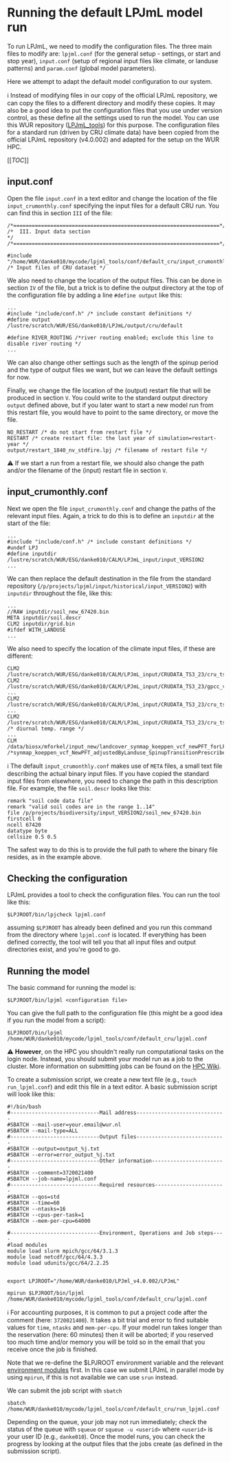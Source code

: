 # Running the default LPJmL model run

To run LPJmL, we need to modify the configuration files. The three main files to modify are: `lpjml.conf` (for the general setup - settings, or start and stop year), `input.conf` (setup of regional input files like climate, or landuse patterns) and `param.conf` (global model parameters).

Here we attempt to adapt the default model configuration to our system. 

:information_source: Instead of modifying files in our copy of the official LPJmL repository, we can copy the files to a different directory and modify these copies. It may also be a good idea to put the configuration files that you use under version control, as these define all the settings used to run the model. You can use this WUR repository ([LPJmL_tools](https://git.wur.nl/danke010/lpjml_tools)) for this purpose. The configuration files for a standard run (driven by CRU climate data) have been copied from the official LPJmL repository (v4.0.002) and adapted for the setup on the WUR HPC.

[[_TOC_]]

## input.conf

Open the file `input.conf` in a text editor and change the location of the file `input_crumonthly.conf` specifying the input files for a default CRU run. You can find this in section `III` of the file:

```
/*===================================================================*/
/*  III. Input data section                                          */
/*===================================================================*/

#include "/home/WUR/danke010/mycode/lpjml_tools/conf/default_cru/input_crumonthly.conf"    /* Input files of CRU dataset */

```

We also need to change the location of the output files. This can be done in section `IV` of the file, but a trick is to define the output directory at the top of the configuration file by adding a line `#define output` like this:

```
...
#include "include/conf.h" /* include constant definitions */
#define output /lustre/scratch/WUR/ESG/danke010/LPJmL/output/cru/default

#define RIVER_ROUTING /*river routing enabled; exclude this line to disable river routing */
...
``` 

We can also change other settings such as the length of the spinup period and the type of output files we want, but we can leave the default settings for now. 

Finally, we change the file location of the (output) restart file that will be produced in section `V`. You could write to the standard output directory `output` defined above, but if you later want to start a new model run from this restart file, you would have to point to the same directory, or move the file. 

```
NO_RESTART /* do not start from restart file */
RESTART /* create restart file: the last year of simulation=restart-year */
output/restart_1840_nv_stdfire.lpj /* filename of restart file */
```

:warning: If we start a run from a restart file, we should also change the path and/or the filename of the (input) restart file in section `V`.

## input_crumonthly.conf

Next we open the file `input_crumonthly.conf` and change the paths of the relevant input files. Again, a trick to do this is to define an `inputdir` at the start of the file:

```
...
#include "include/conf.h" /* include constant definitions */
#undef LPJ
#define inputdir /lustre/scratch/WUR/ESG/danke010/CALM/LPJmL_input/input_VERSION2
...
```

We can then replace the default destination in the file from the standard repository (`/p/projects/lpjml/input/historical/input_VERSION2`) with `inputdir` throughout the file, like this:

```
...
//RAW inputdir/soil_new_67420.bin
META inputdir/soil.descr
CLM2 inputdir/grid.bin
#ifdef WITH_LANDUSE
...
```

We also need to specify the location of the climate input files, if these are different:

```
CLM2 /lustre/scratch/WUR/ESG/danke010/CALM/LPJmL_input/CRUDATA_TS3_23/cru_ts3.23.1901.2014.tmp.dat.clm
CLM2 /lustre/scratch/WUR/ESG/danke010/CALM/LPJmL_input/CRUDATA_TS3_23/gpcc_v7_cruts3_23_precip_1901_2013.clm
...
CLM2 /lustre/scratch/WUR/ESG/danke010/CALM/LPJmL_input/CRUDATA_TS3_23/cru_ts3.23.1901.2014.cld.dat.clm
...
CLM2 /lustre/scratch/WUR/ESG/danke010/CALM/LPJmL_input/CRUDATA_TS3_23/cru_ts3.23.1901.2014.dtr.dat.clm            /* diurnal temp. range */
...
CLM /data/biosx/mforkel/input_new/landcover_synmap_koeppen_vcf_newPFT_forLPJ_20130910.clm /*synmap_koeppen_vcf_NewPFT_adjustedByLanduse_SpinupTransitionPrescribed_forLPJ.clm*/
```

:information_source: The default `input_crumonthly.conf` makes use of `META` files, a small text file describing the actual binary input files. If you have copied the standard input files from elsewhere, you need to change the path in this description file. For example, the file `soil.descr` looks like this:

```
remark "soil code data file"
remark "valid soil codes are in the range 1..14"
file /p/projects/biodiversity/input_VERSION2/soil_new_67420.bin
firstcell 0
ncell 67420
datatype byte
cellsize 0.5 0.5
```

The safest way to do this is to provide the full path to where the binary file resides, as in the example above. 

## Checking the configuration

LPJmL provides a tool to check the configuration files. You can run the tool like this:

```
$LPJROOT/bin/lpjcheck lpjml.conf
```

assuming `$LPJROOT` has already been defined and you run this command from the directory where `lpjml.conf` is located.  If everything has been defined correctly, the tool will tell you that all input files and output directories exist, and you're good to go.

## Running the model

The basic command for running the model is:

```
$LPJROOT/bin/lpjml <configuration file>
```

You can give the full path to the configuration file (this might be a good idea if you run the model from a script):

```
$LPJROOT/bin/lpjml /home/WUR/danke010/mycode/lpjml_tools/conf/default_cru/lpjml.conf
```

:warning: **However**, on the HPC you shouldn't really run computational tasks on the login node. Instead, you should submit your model run as a job to the cluster. More information on submitting jobs can be found on the [HPC Wiki](https://wiki.anunna.wur.nl/index.php/Using_Slurm).

To create a submission script, we create a new text file (e.g., `touch run_lpjml.conf`) and edit this file in a text editor. A basic submission script will look like this:

```
#!/bin/bash
#-----------------------------Mail address-----------------------------
#SBATCH --mail-user=your.email@wur.nl
#SBATCH --mail-type=ALL
#-----------------------------Output files-----------------------------
#SBATCH --output=output_%j.txt
#SBATCH --error=error_output_%j.txt
#-----------------------------Other information------------------------
#SBATCH --comment=3720021400
#SBATCH --job-name=lpjml.conf
#-----------------------------Required resources-----------------------
#SBATCH --qos=std
#SBATCH --time=60
#SBATCH --ntasks=16
#SBATCH --cpus-per-task=1
#SBATCH --mem-per-cpu=64000

#-----------------------------Environment, Operations and Job steps----
#load modules
module load slurm mpich/gcc/64/3.1.3
module load netcdf/gcc/64/4.3.3
module load udunits/gcc/64/2.2.25

 
export LPJROOT="/home/WUR/danke010/LPJml_v4.0.002/LPJmL"

mpirun $LPJROOT/bin/lpjml /home/WUR/danke010/mycode/lpjml_tools/conf/default_cru/lpjml.conf

```

:information_source: For accounting purposes, it is common to put a project code after the comment (here: `3720021400`). It takes a bit trial and error to find suitable values for `time`, `ntasks` and `mem-per-cpu`. If your model run takes longer than the reservation (here: 60 minutes) then it will be aborted; if you reserved too much time and/or memory you will be told so in the email that you receive once the job is finished. 

Note that we re-define the $LPJROOT environment variable and the relevant [environment modules](https://wiki.anunna.wur.nl/index.php/Environment_Modules) first. In this case we submit LPJmL in parallel mode by using `mpirun`, if this is not available we can use `srun` instead. 

We can submit the job script with `sbatch`

```
sbatch /home/WUR/danke010/mycode/lpjml_tools/conf/default_cru/run_lpjml.conf
```

Depending on the queue, your job may not run immediately; check the status of the queue with `squeue` or `squeue -u <userid>` where `<userid>` is your user ID (e.g., `danke010`). Once the model runs, you can check the progress by looking at the output files that the jobs create (as defined in the submission script). 